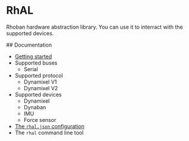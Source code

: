 # RhAL

Rhoban hardware abstraction library. You can use it to interract
with the supported devices.

## Documentation

* [Getting started](/Docs/getting_started.md)
* Supported buses
    * Serial
* Supported protocol
    * Dynamixel V1
    * Dynamixel V2
* Supported devices
    * Dynamixel
    * Dynaban
    * IMU
    * Force sensor
* [The `rhal.json` configuration](/Docs/configuration.md)
* The `rhal` command line tool
